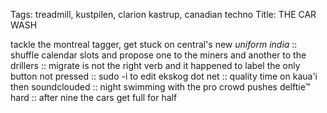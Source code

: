 Tags: treadmill, kustpilen, clarion kastrup, canadian techno
Title: THE CAR WASH
  
tackle the montreal tagger, get stuck on central's new _uniform india_ :: shuffle calendar slots and propose one to the miners and another to the drillers :: migrate is not the right verb and it happened to label the only button not pressed :: sudo -i to edit ekskog dot net :: quality time on kaua'i then soundclouded :: night swimming with the pro crowd pushes delftie™ hard :: after nine the cars get full for half